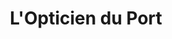 ---
title: "L'Opticien du Port"
url: /la-grande-motte/lopticien-du-port-quai-georges-pompidou/
shop: Optiker
---